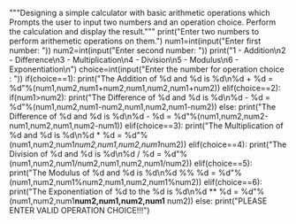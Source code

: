 """Designing a simple calculator with basic arithmetic operations 
which Prompts the user to input two numbers and an operation choice.
Perform the calculation and display the result."""
print("Enter two numbers to perform arithemetic operations on them.")
num1=int(input("Enter first number: "))
num2=int(input("Enter second number: "))
print("1 - Addition\n2 - Difference\n3 - Multiplication\n4 - Division\n5 - Modulus\n6 - Exponentiation\n")
choice=int(input("Enter the number for operation choice : "))
if(choice==1):
      print("The Addition of %d and %d is %d\n%d + %d = %d"%(num1,num2,num1+num2,num1,num2,num1+num2))
elif(choice==2):
      if(num1>num2):
            print("The Difference of %d and %d is %d\n%d - %d = %d"%(num1,num2,num1-num2,num1,num2,num1-num2))
      else:
            print("The Difference of %d and %d is %d\n%d - %d = %d"%(num1,num2,num2-num1,num2,num1,num2-num1))
elif(choice==3):
      print("The Multiplication of %d and %d is %d\n%d * %d = %d"%(num1,num2,num1*num2,num1,num2,num1*num2))
elif(choice==4):
      print("The Division of %d and %d is %d\n%d / %d = %d"%(num1,num2,num1/num2,num1,num2,num1/num2))
elif(choice==5):
      print("The Modulus of %d and %d is %d\n%d %% %d = %d"%(num1,num2,num1%num2,num1,num2,num1%num2))
elif(choice==6):
      print("The Exponentiation of %d to the %d is %d\n%d ** %d = %d"%(num1,num2,num1**num2,num1,num2,num1**
      num2))
else:
      print("PLEASE ENTER VALID OPERATION CHOICE!!!")
      
